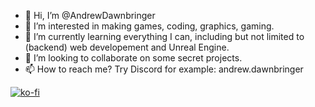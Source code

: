 - 👋 Hi, I’m @AndrewDawnbringer
- 👀 I’m interested in making games, coding, graphics, gaming.
- 🌱 I’m currently learning everything I can, including but not limited to (backend) web developement and Unreal Engine.
- 💞️ I’m looking to collaborate on some secret projects.
- 📫 How to reach me? Try Discord for example: andrew.dawnbringer

[![ko-fi](https://ko-fi.com/img/githubbutton_sm.svg)](https://ko-fi.com/E1E31LINP4)
